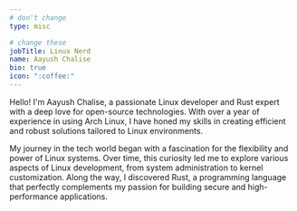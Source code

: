 ```yaml
---
# don't change
type: misc

# change these
jobTitle: Linux Nerd
name: Aayush Chalise
bio: true
icon: ":coffee:"
---
```


Hello! I'm Aayush Chalise, a passionate Linux developer and Rust expert with a deep love for open-source technologies. With over a year of experience in using Arch Linux, I have honed my skills in creating efficient and robust solutions tailored to Linux environments.

My journey in the tech world began with a fascination for the flexibility and power of Linux systems. Over time, this curiosity led me to explore various aspects of Linux development, from system administration to kernel customization. Along the way, I discovered Rust, a programming language that perfectly complements my passion for building secure and high-performance applications.
